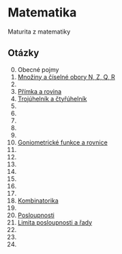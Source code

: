 # Matematika

Maturita z matematiky

## Otázky

0. Obecné pojmy
1. [Množiny a číselné obory N, Z, Q, R](/pages/1-Mnoz%CC%8Ciny%20a%20c%CC%8Ci%CC%81selne%CC%81%20obory%20N%2C%20Z%2C%20Q%2C%20R/_.md)
2.
3. [Přímka a rovina](/pages/3-Pr%CC%8Ci%CC%81mka%20a%20rovina/_.md)
4. [Trojúhelník a čtyřúhelník](/pages/4-Troju%CC%81helni%CC%81k%20a%20c%CC%8Ctyr%CC%8Cu%CC%81helni%CC%81k/_.md)
5.
6.
7.
8.
9.
10. [Goniometrické funkce a rovnice](/pages/10-Goniometricke%CC%81%20funkce%20a%20rovnice/_.md)
11.
12.
13.
14.
15.
16.
17.
18. [Kombinatorika](/pages/18-Kombinatorika/_.md)
19.
20. [Posloupnosti](/pages/20-Posloupnosti/_.md)
21. [Limita posloupnosti a řady](/pages/21-Limita%20posloupnosti%20a%20r%CC%8Cady/_.md)
22.
23.
24.

